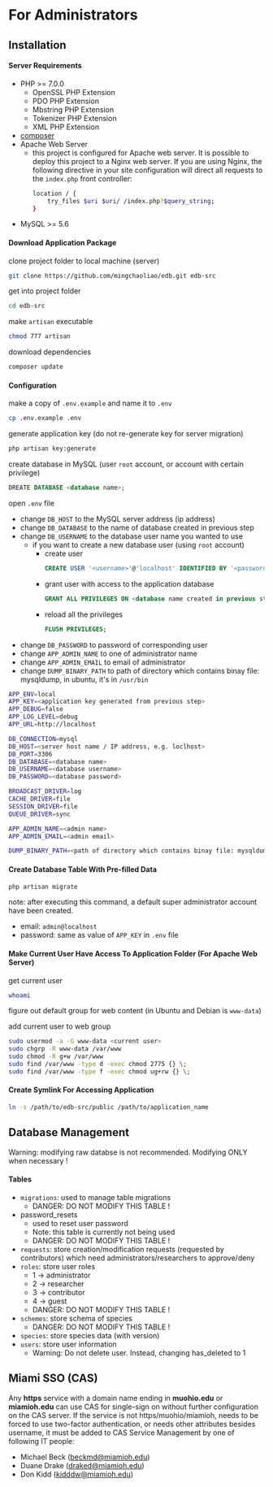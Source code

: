 # For Administrators

## Installation

#### Server Requirements

 - PHP >= 7.0.0
   - OpenSSL PHP Extension
   - PDO PHP Extension
   - Mbstring PHP Extension
   - Tokenizer PHP Extension
   - XML PHP Extension
 - [composer](https://getcomposer.org/)
 - Apache Web Server
   - this project is configured for Apache web server. It is possible to deploy this project to a Nginx web server. If you are using Nginx, the following directive in your site configuration will direct all requests to the `index.php` front controller:
       ```bash
       location / {
           try_files $uri $uri/ /index.php?$query_string;
       }
       ```
 - MySQL >= 5.6
 
#### Download Application Package

clone project folder to local machine (server)

```bash
git clone https://github.com/mingchaoliao/edb.git edb-src
```

get into project folder

```bash
cd edb-src
```

make `artisan` executable

```bash
chmod 777 artisan
```

download dependencies

```bash
composer update
```

#### Configuration

make a copy of `.env.example` and name it to `.env`

```bash
cp .env.example .env
```

generate application key (do not re-generate key for server migration)

```bash
php artisan key:generate
```

create database in MySQL (user `root` account, or account with certain privilege)

```sql
DREATE DATABASE <database name>;
```

open `.env` file

 - change `DB_HOST` to the MySQL server address (ip address)
 - change `DB_DATABASE` to the name of database created in previous step
 - change `DB_USERNAME` to the database user name you wanted to use
   - if you want to create a new database user (using `root` account)
     - create user
       ```sql
       CREATE USER '<username>'@'localhost' IDENTIFIED BY '<password>';
       ```
     - grant user with access to the application database
       ```sql
       GRANT ALL PRIVILEGES ON <database name created in previous step> . * TO '<username created in previous step>'@'localhost';
       ```
     - reload all the privileges
       ```sql
       FLUSH PRIVILEGES;
       ```
 - change `DB_PASSWORD` to password of corresponding user
 - change `APP_ADMIN_NAME` to one of administrator name
 - change `APP_ADMIN_EMAIL` to email of administrator
 - change `DUMP_BINARY_PATH` to path of directory which contains binay file: mysqldump, in ubuntu, it's in `/usr/bin`

```bash
APP_ENV=local
APP_KEY=<application key generated from previous step>
APP_DEBUG=false
APP_LOG_LEVEL=debug
APP_URL=http://localhost

DB_CONNECTION=mysql
DB_HOST=<server host name / IP address, e.g. loclhost>
DB_PORT=3306
DB_DATABASE=<database name>
DB_USERNAME=<database username>
DB_PASSWORD=<database password>

BROADCAST_DRIVER=log
CACHE_DRIVER=file
SESSION_DRIVER=file
QUEUE_DRIVER=sync

APP_ADMIN_NAME=<admin name>
APP_ADMIN_EMAIL=<admin email>

DUMP_BINARY_PATH=<path of directory which contains binay file: mysqldump, in ubuntu, it's in /usr/bin>
```

#### Create Database Table With Pre-filled Data

```bash
php artisan migrate
```

note: after executing this command, a default super administrator account have been created.

 - email: `admin@localhost`
 - password: same as value of `APP_KEY` in `.env` file

#### Make Current User Have Access To Application Folder (For Apache Web Server)

get current user

```bash
whoami
```

figure out default group for web content (in Ubuntu and Debian is `www-data`)

add current user to web group
```bash
sudo usermod -a -G www-data <current user>
sudo chgrp -R www-data /var/www
sudo chmod -R g+w /var/www
sudo find /var/www -type d -exec chmod 2775 {} \;
sudo find /var/www -type f -exec chmod ug+rw {} \;
```

#### Create Symlink For Accessing Application

```bash
ln -s /path/to/edb-src/public /path/to/application_name
```

## Database Management

Warning: modifying raw databse is not recommended. Modifying ONLY when necessary !

#### Tables

 - `migrations`: used to manage table migrations
   - DANGER: DO NOT MODIFY THIS TABLE !
 - password_resets
   - used to reset user password
   - Note: this table is currently not being used
   - DANGER: DO NOT MODIFY THIS TABLE !
 - `requests`: store creation/modification requests (requested by contributors) which need administrators/researchers to approve/deny
 - `roles`: store user roles
   - 1 -> administrator
   - 2 -> researcher
   - 3 -> contributor
   - 4 -> guest
   - DANGER: DO NOT MODIFY THIS TABLE !
 - `schemes`: store schema of species 
   - DANGER: DO NOT MODIFY THIS TABLE !
 - `species`: store species data (with version)
 - `users`: store user information
   - Warning: Do not delete user. Instead, changing has_deleted to 1
   
   
## Miami SSO (CAS)

Any **https** service with a domain name ending in **muohio.edu** or **miamioh.edu** can use CAS for single-sign on without further configuration on the CAS server.  If the service is not https/muohio/miamioh, needs to be forced to use two-factor authentication, or needs other attributes besides username, it must be added to CAS Service Management by one of following IT people:
 - Michael Beck ([beckmd@miamioh.edu](mailto:beckmd@miamioh.edu))
 - Duane Drake ([draked@miamioh.edu](draked@miamioh.edu))
 - Don Kidd ([kidddw@miamioh.edu](kidddw@miamioh.edu))
 